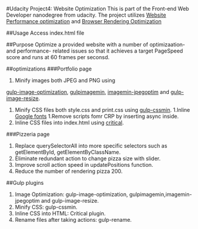 #Udacity Project4: Website Optimization
This is part of the Front-end Web Developer nanodegree from udacity. The project utilizes <a href="https://www.udacity.com/courses/ud884">Website Performance optimization</a> and <a href="https://www.udacity.com/courses/ud860">Browser Rendering Optimization</a>

##Usage
Access index.html file

##Purpose
Optimize a provided website with a number of optimizaation- and performance- related issues so that it achieves a target PageSpeed score and runs at 60 frames per seconsd.

##optimizations
###Portfolio page

1. Minify images both JPEG and PNG using 

<a href="https://www.npmjs.com/package/gulp-image-optimization">gulp-image-optimization</a>, <a href="https://www.npmjs.com/package/gulp-imagemin">gulpimagemin</a>, <a href="https://www.npmjs.com/package/imagemin-jpegoptim">imagemin-jpegoptim</a> and <a href="https://www.npmjs.com/package/gulp-image-resize">gulp-image-resize</a>.
1. Minify CSS files both style.css and print.css using <a href="https://www.npmjs.com/package/gulp-cssmin">gulp-cssmin</a>.
1.Inline <a href="https://www.google.com/fonts">Google fonts</a>
1.Remove scripts fomr CRP by inserting async inside.
1. Inline CSS files into index.html using <a href="https://github.com/addyosmani/critical">critical</a>.

###Pizzeria page
1. Replace querySelectorAll into more specific selectors such as getElementById, getElementByClassName.
1. Eliminate redundant action to change pizza size with slider.
1. Improve scroll action speed in updatePositions function.
1. Reduce the number of rendering pizza 200.

##Gulp plugins
1. Image Optimization: gulp-image-optimization, gulpimagemin,imagemin-jpegoptim and gulp-image-resize.
1. Minify CSS: gulp-cssmin.
1. Inline CSS into HTML: Critical plugin.
1. Rename files after taking actions: gulp-rename.